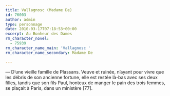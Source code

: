 ```yaml
---
title: Vallagnosc (Madame De)
id: 76003
author: admin
type: personnage
date: 2010-03-17T07:18:53+00:00
excerpt: Au Bonheur des Dames
rm_character_novel:
  - 75939
rm_character_name_main: 'Vallagnosc '
rm_character_name_secondary: Madame De

---
```

— D&rsquo;une vieille famille de Plassans. Veuve et ruinée, n&rsquo;ayant pour vivre que les débris de son ancienne fortune, elle est restée là-bas avec ses deux filles, tandis que son fils Paul, honteux de manger le pain des trois femmes, se plaçait à Paris, dans un ministère [77]. 